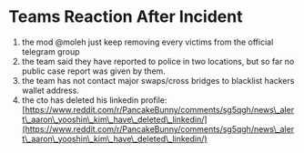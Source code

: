 # Teams Reaction After Incident

1. the mod @moleh just keep removing every victims from the official telegram group
2. the team said they have reported to police in two locations, but so far no public case report was given by them.
3. the team has not contact major swaps/cross bridges to blacklist hackers wallet address.
4. the cto has deleted his linkedin profile: [https://www.reddit.com/r/PancakeBunny/comments/sg5qgh/news\_alert\_aaron\_yooshin\_kim\_have\_deleted\_linkedin/](https://www.reddit.com/r/PancakeBunny/comments/sg5qgh/news\_alert\_aaron\_yooshin\_kim\_have\_deleted\_linkedin/)

